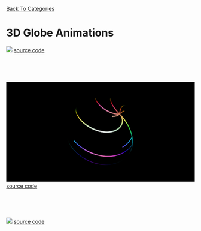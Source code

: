 [Back To Categories](https://github.com/GabrielQZ/Animations/tree/master#readme)

# 3D Globe Animations

![](globe.gif)
[source code](https://github.com/GabrielQZ/Animations/tree/master/Apr2020/globe/sphere007.js)

<p>&nbsp<p><p>&nbsp<p>

![](gg1.gif)
[source code](https://github.com/GabrielQZ/Animations/tree/master/Apr2020/globe/globe-growth-v1.js)


<p>&nbsp<p><p>&nbsp<p>

![](gg2.gif)
[source code](https://github.com/GabrielQZ/Animations/tree/master/Apr2020/globe/globe-growth-v2.js)


<p>&nbsp<p><p>&nbsp<p>
